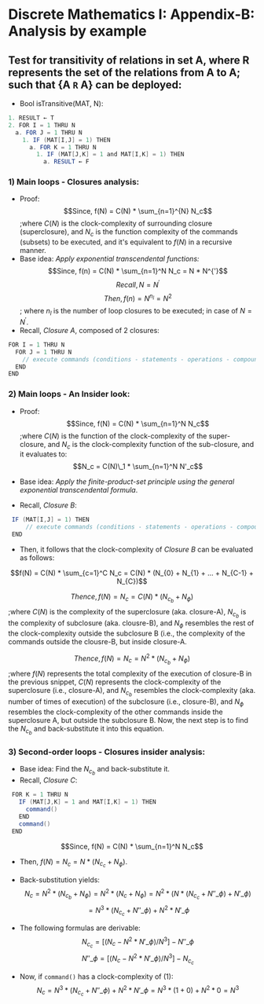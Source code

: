# Discrete Mathematics I: Appendix-B: Analysis by example

## Test for transitivity of relations in set A, where R represents the set of the relations from A to A; such that {A `R` A} can be deployed: 

* Bool isTransitive(MAT, N):
 
```java 
1. RESULT ← T
2. FOR I = 1 THRU N
  a. FOR J = 1 THRU N
    1. IF (MAT[I,J] = 1) THEN
      a. FOR K = 1 THRU N
        1. IF (MAT[J,K] = 1 and MAT[I,K] = 1) THEN
          a. RESULT ← F
```
 ### 1) Main loops - Closures analysis:
 - Proof:
$$Since, f(N) = C(N) * \sum_{n=1}^{N} N_c$$ ;where $C(N)$ is the clock-complexity of surrounding closure (superclosure), and $N_c$ is the function complexity of the commands (subsets) to be executed, and it's equivalent to $f(N)$ in a recursive manner.
- Base idea: _Apply exponential transcendental functions:_
$$Since, f(n) = C(N) * \sum_{n=1}^N N_c = N * N^{'}$$
$$Recall, N = N^{'}$$
$$Then, f(n) = N^{n_l} = N^2$$; where ${n_l}$ is the number of loop closures to be executed; in case of $N = N^{'}$.
 - Recall, _Closure A_, composed of 2 closures:  
 ```java
 FOR I = 1 THRU N
   FOR J = 1 THRU N
     // execute commands (conditions - statements - operations - compound closures)
   END
 END
```
 
### 2) Main loops - An Insider look:
- Proof:
$$Since, f(N) = C(N) * \sum_{n=1}^N N_c$$ ;where $C(N)$ is the function of the clock-complexity of the super-closure, and $N_c$ is the clock-complexity function of the sub-closure, and it evaluates to: $$N_c = C(N)\_1 * \sum_{n=1}^N N'_c$$

- Base idea: _Apply the finite-product-set principle using the general exponential transcendental formula_.
- Recall, _Closure B_:
```java
 IF (MAT[I,J] = 1) THEN
     // execute commands (conditions - statements - operations - compound closures)
 END
```
- Then, it follows that the clock-complexity of _Closure B_ can be evaluated as follows:
  
$$f(N) = C(N) * \sum_{c=1}^C N_c = C(N) * (N_{0} + N_{1} + ... + N_{C-1} + N_{C})$$

$$Thence, f(N) = N_c = C(N) * (N_{c_b} + N_{\phi})$$ ;where $C(N)$ is the complexity of the superclosure (aka. closure-A), $N_{c_b}$ is the complexity of subclosure (aka. clousre-B), and $N_{\phi}$ resembles the rest of the clock-complexity outside the subclosure B (i.e., the complexity of the commands outside the clousre-B, but inside closure-A.

$$Thence, f(N) = N_c = N^2 * (N_{c_b} + N_{\phi})$$ ;where $f(N)$ represents the total complexity of the execution of closure-B in the previous snippet, $C(N)$ represents the clock-complexity of the superclosure (i.e., closure-A), and $N_{c_b}$ resembles the clock-complexity (aka. number of times of execution) of the subclosure (i.e., closure-B), and $N_{\phi}$ resembles the clock-complexity of the other commands inside the superclosure A, but outside the subclosure B. Now, the next step is to find the $N_{c_b}$ and back-substitute it into this equation.
   
### 3) Second-order loops - Closures insider analysis:
- Base idea: Find the $N_{c_b}$ and back-substitute it.
- Recall, _Closure C_:
```java
 FOR K = 1 THRU N
   IF (MAT[J,K] = 1 and MAT[I,K] = 1) THEN
     command()
   END
   command()
 END
```
$$Since, f(N) = C(N) * \sum_{n=1}^N N_c$$
- Then, $f(N) = N_c = N * (N_{c_c} + N_{\phi})$.
- Back-substitution yields: $$N_c = N^2 * (N_{c_b} + N_{\phi}) = N^2 * (N_c + N_{\phi}) = N^2 * (N * (N_{c_c} + N''\_{\phi}) + N'\_{\phi})$$
$$= N^3 * (N_{c_c} + N''\_{\phi}) + N^2 * N'\_{\phi}$$
- The following formulas are derivable:
$$ N_{c_c} = [(N_c - N^2 * N'\_{\phi}) / N^3] - N''\_{\phi} $$
$$ N''\_{\phi} = [(N_c - N^2 * N'\_{\phi}) / N^3] - N_{c_c} $$

- Now, if `command()` has a clock-complexity of (1):
$$N_c = N^3 * (N_{c_c} + N''\_{\phi}) + N^2 * N'\_{\phi} = N^3 * (1 + 0) + N^2 * 0 = N^3$$
 
